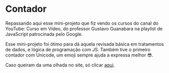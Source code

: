 # Contador 

Repassando aqui esse mini-projeto que fiz vendo os cursos do canal do YouTube: Curso em Vídeo, do professor Gustavo Guanabara na playlist de JavaScript patrocinada pelo Google.

Esse mini-projeto foi ótimo para dá aquela revisada básica em tratamentos de dados, e lógica de programação com JS. Também tive o primeiro contador com Unicode, um emoji sempre ajuda a expressa melhor 😎.

Caso queiram da uma olhada no site, só clicar [aqui](https://lnkd.in/g2RA842S).
